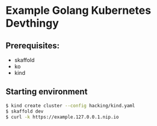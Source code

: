 # Example Golang Kubernetes Devthingy

## Prerequisites:

- skaffold
- ko
- kind

## Starting environment

```bash
$ kind create cluster --config hacking/kind.yaml
$ skaffold dev
$ curl -k https://example.127.0.0.1.nip.io
```
